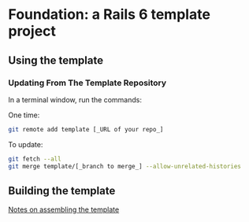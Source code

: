 # Foundation: a Rails 6 template project

## Using the template

### Updating From The Template Repository

In a terminal window, run the commands:

One time:

```bash
git remote add template [_URL of your repo_]
```
To update:

```bash
git fetch --all
git merge template/[_branch to merge_] --allow-unrelated-histories
```

## Building the template

[Notes on assembling the template](docs/tldr.md)
